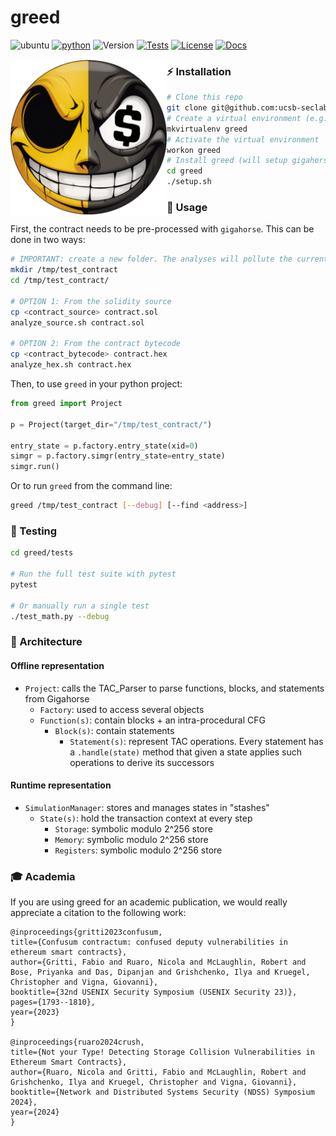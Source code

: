 # greed
![ubuntu](https://img.shields.io/badge/Ubuntu-20.04+-yellow)
[![python](https://img.shields.io/badge/Python-3.8+-3776AB.svg?style=flat&logo=python&logoColor=white)](https://www.python.org)
![Version](https://img.shields.io/badge/Release-v1.0.0-red)
[![Tests](https://github.com/ucsb-seclab/greed/actions/workflows/python-app.yml/badge.svg)](https://github.com/ucsb-seclab/greed/actions/workflows/python-app.yml)
[![License](https://img.shields.io/github/license/Ileriayo/markdown-badges?style=flat)]([https://pypi.org/project/ethpwn/](https://raw.githubusercontent.com/ethpwn/ethpwn/main/LICENSE))
[![Docs](https://img.shields.io/badge/Documentation-gh_pages)](https://ucsb-seclab.github.io/greed/)

<img align="left" width="250"  src="logo.png">

<!-- [![Tests](https://github.com/ucsb-seclab/greed/actions/workflows/python-app.yml/badge.svg)](https://github.com/ucsb-seclab/greed/actions/workflows/python-app.yml) -->

### ⚡️ Installation
```bash
# Clone this repo
git clone git@github.com:ucsb-seclab/greed.git
# Create a virtual environment (e.g., using virtualenvwrapper)
mkvirtualenv greed
# Activate the virtual environment
workon greed
# Install greed (will setup gigahorse, yices, and `pip install -e greed`)
cd greed
./setup.sh
```

### 🚀 Usage
First, the contract needs to be pre-processed with `gigahorse`. This can be done in two ways:
```bash
# IMPORTANT: create a new folder. The analyses will pollute the current working directory
mkdir /tmp/test_contract
cd /tmp/test_contract/

# OPTION 1: From the solidity source
cp <contract_source> contract.sol
analyze_source.sh contract.sol

# OPTION 2: From the contract bytecode
cp <contract_bytecode> contract.hex
analyze_hex.sh contract.hex
```

Then, to use `greed` in your python project:
```python
from greed import Project

p = Project(target_dir="/tmp/test_contract/")

entry_state = p.factory.entry_state(xid=0)
simgr = p.factory.simgr(entry_state=entry_state)
simgr.run()
```

Or to run `greed` from the command line:
```bash
greed /tmp/test_contract [--debug] [--find <address>]
```

### 🚦 Testing
```bash
cd greed/tests

# Run the full test suite with pytest
pytest

# Or manually run a single test
./test_math.py --debug
```

### 🧱 Architecture
#### Offline representation

* `Project`: calls the TAC_Parser to parse functions, blocks, and statements from Gigahorse
  * `Factory`: used to access several objects
  * `Function(s)`: contain blocks + an intra-procedural CFG
    * `Block(s)`: contain statements
      * `Statement(s)`: represent TAC operations. Every statement has a `.handle(state)` method that given a state applies such operations to derive its successors

#### Runtime representation

* `SimulationManager`: stores and manages states in "stashes"
  * `State(s)`: hold the transaction context at every step
    * `Storage`: symbolic modulo 2^256 store
    * `Memory`: symbolic modulo 2^256 store
    * `Registers`: symbolic modulo 2^256 store

### 🎓 Academia 

If you are using greed for an academic publication, we would really appreciate a citation to the following work:

```
@inproceedings{gritti2023confusum,
title={Confusum contractum: confused deputy vulnerabilities in ethereum smart contracts},
author={Gritti, Fabio and Ruaro, Nicola and McLaughlin, Robert and Bose, Priyanka and Das, Dipanjan and Grishchenko, Ilya and Kruegel, Christopher and Vigna, Giovanni},
booktitle={32nd USENIX Security Symposium (USENIX Security 23)},
pages={1793--1810},
year={2023}
}

@inproceedings{ruaro2024crush,
title={Not your Type! Detecting Storage Collision Vulnerabilities in Ethereum Smart Contracts},
author={Ruaro, Nicola and Gritti, Fabio and McLaughlin, Robert and Grishchenko, Ilya and Kruegel, Christopher and Vigna, Giovanni},
booktitle={Network and Distributed Systems Security (NDSS) Symposium 2024},
year={2024}
}
```
